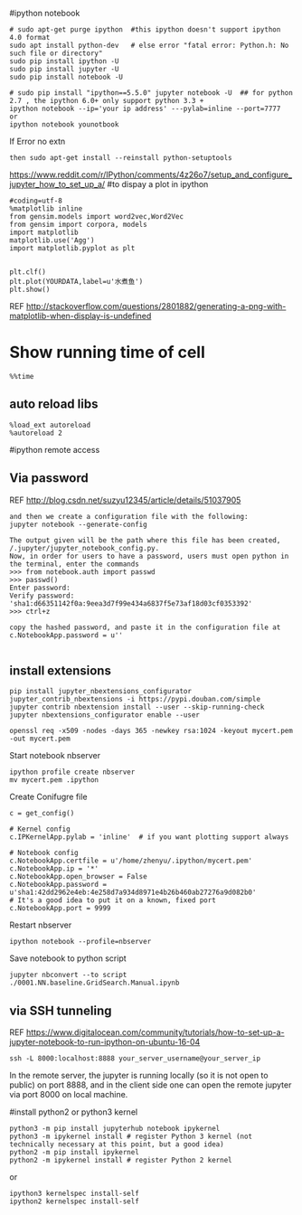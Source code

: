 #ipython notebook
```
# sudo apt-get purge ipython  #this ipython doesn't support ipython 4.0 format
sudo apt install python-dev   # else error "fatal error: Python.h: No such file or directory"
sudo pip install ipython -U
sudo pip install jupyter -U
sudo pip install notebook -U

# sudo pip install "ipython==5.5.0" jupyter notebook -U  ## for python 2.7 , the ipython 6.0+ only support python 3.3 +
ipython notebook --ip='your ip address' ---pylab=inline --port=7777
or
ipython notebook younotbook
```
If Error no extn 
```
then sudo apt-get install --reinstall python-setuptools
```
https://www.reddit.com/r/IPython/comments/4z26o7/setup_and_configure_jupyter_how_to_set_up_a/
#to dispay a plot in ipython
```
#coding=utf-8
%matplotlib inline
from gensim.models import word2vec,Word2Vec
from gensim import corpora, models
import matplotlib
matplotlib.use('Agg') 
import matplotlib.pyplot as plt


plt.clf()
plt.plot(YOURDATA,label=u'水煮鱼')
plt.show()
```
REF http://stackoverflow.com/questions/2801882/generating-a-png-with-matplotlib-when-display-is-undefined


# Show running time of cell
```
%%time
```
## auto reload libs
```
%load_ext autoreload 
%autoreload 2
```

#ipython  remote access
## Via password
REF http://blog.csdn.net/suzyu12345/article/details/51037905
```
and then we create a configuration file with the following:
jupyter notebook --generate-config

The output given will be the path where this file has been created, /.jupyter/jupyter_notebook_config.py. 
Now, in order for users to have a password, users must open python in the terminal, enter the commands
>>> from notebook.auth import passwd
>>> passwd()
Enter password:
Verify password:
'sha1:d66351142f0a:9eea3d7f99e434a6837f5e73af18d03cf0353392'
>>> ctrl+z

copy the hashed password, and paste it in the configuration file at 
c.NotebookApp.password = u''
 

```


## install extensions
```
pip install jupyter_nbextensions_configurator jupyter_contrib_nbextensions -i https://pypi.douban.com/simple
jupyter contrib nbextension install --user --skip-running-check
jupyter nbextensions_configurator enable --user
```

```
openssl req -x509 -nodes -days 365 -newkey rsa:1024 -keyout mycert.pem -out mycert.pem
```

Start notebook nbserver
```
ipython profile create nbserver
mv mycert.pem .ipython
```
Create Conifugre file
```
c = get_config()

# Kernel config
c.IPKernelApp.pylab = 'inline'  # if you want plotting support always

# Notebook config
c.NotebookApp.certfile = u'/home/zhenyu/.ipython/mycert.pem'
c.NotebookApp.ip = '*'
c.NotebookApp.open_browser = False
c.NotebookApp.password = u'sha1:42dd2962e4eb:4e258d7a934d8971e4b26b460ab27276a9d082b0'
# It's a good idea to put it on a known, fixed port
c.NotebookApp.port = 9999
```
Restart nbserver
```
ipython notebook --profile=nbserver
```
Save notebook to python script

```
jupyter nbconvert --to script ./0001.NN.baseline.GridSearch.Manual.ipynb
```

## via SSH tunneling

REF https://www.digitalocean.com/community/tutorials/how-to-set-up-a-jupyter-notebook-to-run-ipython-on-ubuntu-16-04

```
ssh -L 8000:localhost:8888 your_server_username@your_server_ip
```
In the remote server, the jupyter is running locally (so it is not open to public) on port 8888, and in the client side one can open the remote jupyter via port 8000 on local machine.


#install python2 or python3 kernel

```
python3 -m pip install jupyterhub notebook ipykernel
python3 -m ipykernel install # register Python 3 kernel (not technically necessary at this point, but a good idea)
python2 -m pip install ipykernel
python2 -m ipykernel install # register Python 2 kernel
```
or 
```
ipython3 kernelspec install-self
ipython2 kernelspec install-self
```
